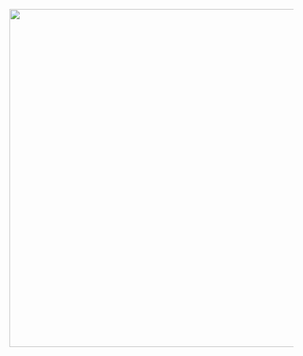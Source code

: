 <p align="center">
    <img src="https://github.com/I2S9/I2S9/assets/111307883/e9cffe94-cbf6-4c30-a87b-bc088682d851" width="600" />
</p>
